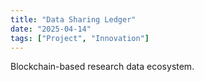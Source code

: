 ```yaml
---
title: "Data Sharing Ledger"
date: "2025-04-14"
tags: ["Project", "Innovation"]
---
```


Blockchain-based research data ecosystem.